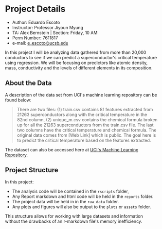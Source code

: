 # Project Details

* Author: Eduardo Escoto
* Instructor: Professor Jiyoun Myung
* TA: Alex Bernstein | Section: Friday, 10 AM
* Perm Number: 7611817
* e-mail: e_escoto@ucsb.edu

In this project I will be analyzing data gathered from more than 20,000 conductors to see if we can predict a superconductor's critical temperature using regression. We will be focusing on predictors like atomic density, mass, conductivity and the levels of different elements in its composition.

## About the Data

A description of the data set from UCI's machine learning repository can be found below:

> There are two files: (1) train.csv contains 81 features extracted from 21263 superconductors along with the critical temperature in the 82nd column, (2) unique_m.csv contains the chemical formula broken up for all the 21263 superconductors from the train.csv file. The last two columns have the critical temperature and chemical formula. The original data comes from [Web Link] which is public. The goal here is to predict the critical temperature based on the features extracted.

The dataset can also be accessed here at [UCI's Machine Learning Repository](http://archive.ics.uci.edu/ml/datasets/Superconductivty+Data).

## Project Structure

In this project:

- The analysis code will be contained in the `rscripts` folder, 
- Any Report markdown and html code will be held in the `reports` folder.
- The project data will be held in in the `raw_data` folder.
- Any plots and figures will also be output to the `plots` or `assets` folder.

This structure allows for working with large datasets and information without the drawbacks of an r-markdown file's memory inefficiency.
